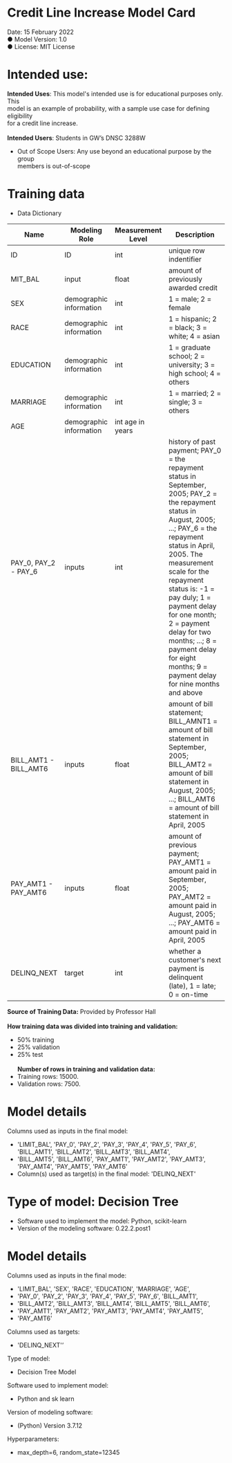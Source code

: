 # Credit Line Increase Model Card

Date: 15 February 2022<br>
● Model Version: 1.0<br>
● License: MIT License<br>

# Intended use:<br>
**Intended Uses**: This model's intended use is for educational purposes only. This<br>
model is an example of probability, with a sample use case for defining eligibility<br>
for a credit line increase.<br><br>
**Intended Users**: Students in GW’s DNSC 3288W <br>
- Out of Scope Users: Any use beyond an educational purpose by the group<br>
members is out-of-scope<br>

# Training data<br>


- Data Dictionary


Name | Modeling Role | Measurement Level | Description 
--- | --- | --- | --- |
ID | ID	|int|	unique row indentifier | 
MIT_BAL | input	|float|	amount of previously awarded credit|
SEX | demographic information	| int|	1 = male; 2 = female | 
RACE | demographic information|	int|	1 = hispanic; 2 = black; 3 = white; 4 = asian| 
EDUCATION | demographic information	|int |	1 = graduate school; 2 = university; 3 = high school; 4 = others |
MARRIAGE | demographic information	| int |	1 = married; 2 = single; 3 = others |
AGE | demographic information	| int	age in years | 
PAY_0, PAY_2 - PAY_6 |inputs|	int	| history of past payment; PAY_0 = the repayment status in September, 2005; PAY_2 = the repayment status in August, 2005; ...; PAY_6 = the repayment status in April, 2005. The measurement scale for the repayment status is: -1 = pay duly; 1 = payment delay for one month; 2 = payment delay for two months; ...; 8 = payment delay for eight months; 9 = payment delay for nine months and above|
BILL_AMT1 - BILL_AMT6 |inputs |	float	| amount of bill statement; BILL_AMNT1 = amount of bill statement in September, 2005; BILL_AMT2 = amount of bill statement in August, 2005; ...; BILL_AMT6 = amount of bill statement in April, 2005|
PAY_AMT1 - PAY_AMT6 | inputs |	float	| amount of previous payment; PAY_AMT1 = amount paid in September, 2005; PAY_AMT2 = amount paid in August, 2005; ...; PAY_AMT6 = amount paid in April, 2005|
DELINQ_NEXT | target | int |	whether a customer's next payment is delinquent (late), 1 = late; 0 = on-time| 

**Source of Training Data:** Provided by Professor Hall<br><br>
**How training data was divided into training and validation:**<br>
- 50% training<br>
- 25% validation<br>
- 25% test<br><br>
**Number of rows in training and validation data:**  
- Training rows: 15000. 
- Validation rows: 7500. 

# Model details
Columns used as inputs in the final model:<br>
- 'LIMIT_BAL', 'PAY_0', 'PAY_2', 'PAY_3', 'PAY_4', 'PAY_5', 'PAY_6', 'BILL_AMT1', 'BILL_AMT2', 'BILL_AMT3', 'BILL_AMT4',<br>
- 'BILL_AMT5', 'BILL_AMT6', 'PAY_AMT1', 'PAY_AMT2', 'PAY_AMT3', 'PAY_AMT4', 'PAY_AMT5', 'PAY_AMT6'<br>
- Column(s) used as target(s) in the final model: 'DELINQ_NEXT'<br>

# Type of model: Decision Tree<br>
- Software used to implement the model: Python, scikit-learn
- Version of the modeling software: 0.22.2.post1

# Model details<br>
Columns used as inputs in the final mode:<br>
- 'LIMIT_BAL', 'SEX', 'RACE', 'EDUCATION', 'MARRIAGE', 'AGE',<br>
- 'PAY_0', 'PAY_2', 'PAY_3', 'PAY_4', 'PAY_5', 'PAY_6', 'BILL_AMT1',<br>
- 'BILL_AMT2', 'BILL_AMT3', 'BILL_AMT4', 'BILL_AMT5', 'BILL_AMT6', <br>
- 'PAY_AMT1', 'PAY_AMT2', 'PAY_AMT3', 'PAY_AMT4', 'PAY_AMT5',<br>
- 'PAY_AMT6'<br>

Columns used as targets:<br>
- 'DELINQ_NEXT'’<br>

Type of model:<br>
- Decision Tree Model<br>

Software used to implement model:<br>
- Python and sk learn<br>

Version of modeling software: <br>
- (Python) Version 3.7.12<br>

Hyperparameters:<br>
- max_depth=6, random_state=12345
